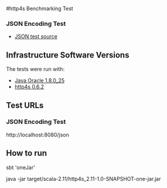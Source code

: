 #http4s Benchmarking Test

### JSON Encoding Test

* [JSON test source](src/main/scala/code/lib/WebServer.scala)

## Infrastructure Software Versions
The tests were run with:

* [Java Oracle 1.8.0_25](http://www.oracle.com/technetwork/java/javase)
* [http4s 0.6.2](http://http4s.org/)

## Test URLs
### JSON Encoding Test

http://localhost:8080/json

## How to run
sbt 'oneJar'

java -jar target/scala-2.11/http4s_2.11-1.0-SNAPSHOT-one-jar.jar
